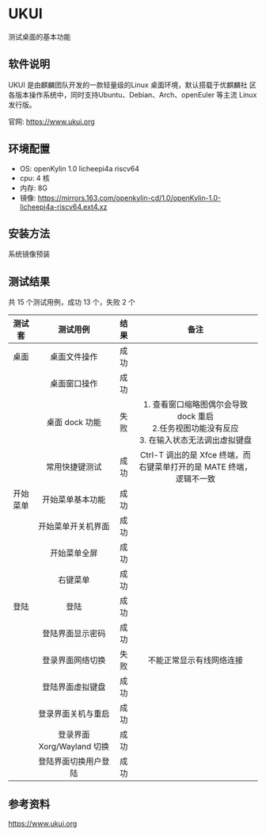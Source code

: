 # UKUI

测试桌面的基本功能

## 软件说明

UKUI 是由麒麟团队开发的一款轻量级的Linux 桌面环境，默认搭载于优麒麟社
区各版本操作系统中，同时支持Ubuntu、Debian、Arch、openEuler 等主流
Linux 发行版。

官网: https://www.ukui.org

## 环境配置

+ OS: openKylin 1.0 licheepi4a riscv64
+ cpu: 4 核
+ 内存: 8G
+ 镜像: https://mirrors.163.com/openkylin-cd/1.0/openKylin-1.0-licheepi4a-riscv64.ext4.xz

## 安装方法

系统镜像预装

## 测试结果

共 15 个测试用例，成功 13 个，失败 2 个

|测试套|测试用例|结果|备注|
|:-:|:-:|:-:|:-:|
|桌面|桌面文件操作|成功||
||桌面窗口操作|成功||
||桌面 dock 功能|失败|1. 查看窗口缩略图偶尔会导致 dock 重启 <br> 2.任务视图功能没有反应 <br> 3. 在输入状态无法调出虚拟键盘|
||常用快捷键测试|成功|Ctrl-T 调出的是 Xfce 终端，而右键菜单打开的是 MATE 终端，逻辑不一致|
|开始菜单|开始菜单基本功能|成功||
||开始菜单开关机界面|成功||
||开始菜单全屏|成功||
||右键菜单|成功||
|登陆|登陆|成功||
||登陆界面显示密码|成功||
||登录界面网络切换|失败|不能正常显示有线网络连接|
||登陆界面虚拟键盘|成功||
||登录界面关机与重启|成功|
||登录界面 Xorg/Wayland 切换|成功||
||登陆界面切换用户登陆|成功||


## 参考资料

https://www.ukui.org
